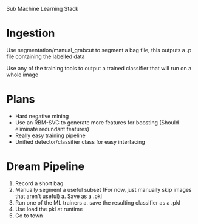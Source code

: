 Sub Machine Learning Stack

# Ingestion
Use segmentation/manual_grabcut to segment a bag file, this outputs a .p file containing the labelled data

Use any of the training tools to output a trained classifier that will run on a whole image


# Plans
* Hard negative mining
* Use an RBM-SVC to generate more features for boosting (Should eliminate redundant features)
* Really easy training pipeline
* Unified detector/classifier class for easy interfacing


# Dream Pipeline

1. Record a short bag
2. Manually segment a useful subset (For now, just manually skip images that aren't useful)
    a. Save as a .pkl
3. Run one of the ML trainers
    a. save the resulting classifier as a .pkl
4. Use load the pkl at runtime
5. Go to town
